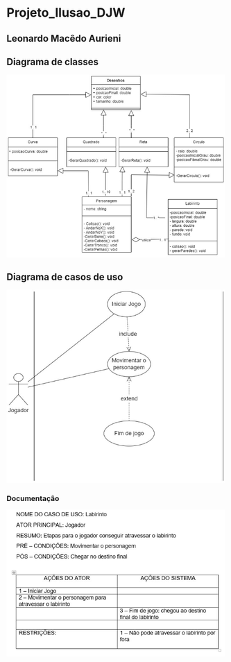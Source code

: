 # Projeto_Ilusao_DJW
## Leonardo Macêdo Aurieni<br>
## Diagrama de classes
<img src = "img/classe.jpg" >
<h2>Diagrama de casos de uso</h2>
<img src = "img/uso.jpg" >
<H3>Documentação</H3>
<img src = "img/documentacao.jpg" >
